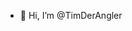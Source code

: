 - 👋 Hi, I’m @TimDerAngler

<!---
TimDerAngler/TimDerAngler is a ✨ special ✨ repository because its `README.md` (this file) appears on your GitHub profile.
You can click the Preview link to take a look at your changes.
--->
